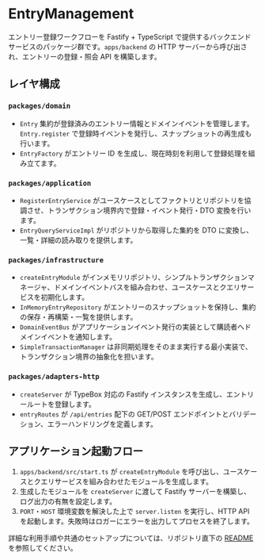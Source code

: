 # EntryManagement

エントリー登録ワークフローを Fastify + TypeScript で提供するバックエンドサービスのパッケージ群です。`apps/backend` の HTTP サーバーから呼び出され、エントリーの登録・照会 API を構築します。

## レイヤ構成

### `packages/domain`
- `Entry` 集約が登録済みのエントリー情報とドメインイベントを管理します。`Entry.register` で登録時イベントを発行し、スナップショットの再生成も行います。
- `EntryFactory` がエントリー ID を生成し、現在時刻を利用して登録処理を組み立てます。

### `packages/application`
- `RegisterEntryService` がユースケースとしてファクトリとリポジトリを協調させ、トランザクション境界内で登録・イベント発行・DTO 変換を行います。
- `EntryQueryServiceImpl` がリポジトリから取得した集約を DTO に変換し、一覧・詳細の読み取りを提供します。

### `packages/infrastructure`
- `createEntryModule` がインメモリリポジトリ、シンプルトランザクションマネージャ、ドメインイベントバスを組み合わせ、ユースケースとクエリサービスを初期化します。
- `InMemoryEntryRepository` がエントリーのスナップショットを保持し、集約の保存・再構築・一覧を提供します。
- `DomainEventBus` がアプリケーションイベント発行の実装として購読者へドメインイベントを通知します。
- `SimpleTransactionManager` は非同期処理をそのまま実行する最小実装で、トランザクション境界の抽象化を担います。

### `packages/adapters-http`
- `createServer` が TypeBox 対応の Fastify インスタンスを生成し、エントリールートを登録します。
- `entryRoutes` が `/api/entries` 配下の GET/POST エンドポイントとバリデーション、エラーハンドリングを定義します。

## アプリケーション起動フロー

1. `apps/backend/src/start.ts` が `createEntryModule` を呼び出し、ユースケースとクエリサービスを組み合わせたモジュールを生成します。
2. 生成したモジュールを `createServer` に渡して Fastify サーバーを構築し、ログ出力の有無を設定します。
3. `PORT`・`HOST` 環境変数を解決した上で `server.listen` を実行し、HTTP API を起動します。失敗時はロガーにエラーを出力してプロセスを終了します。

詳細な利用手順や共通のセットアップについては、リポジトリ直下の [README](../README.md) を参照してください。
